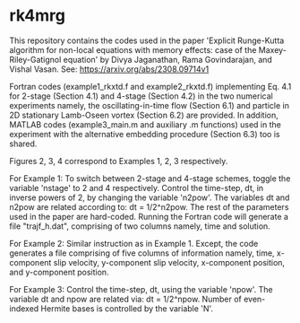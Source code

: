 # rk4mrg
This repository contains the codes used in the paper 'Explicit Runge-Kutta algorithm for non-local equations with memory effects: case of the Maxey-Riley-Gatignol equation' by Divya Jaganathan, Rama Govindarajan, and Vishal Vasan. See: https://arxiv.org/abs/2308.09714v1

Fortran codes (example1_rkxtd.f and example2_rkxtd.f) implementing Eq. 4.1 for 2-stage (Section 4.1) and 4-stage (Section 4.2) in the two numerical experiments namely, the oscillating-in-time flow (Section 6.1) and particle in 2D stationary Lamb-Oseen vortex (Section 6.2) are provided. In addition, MATLAB codes (example3_main.m and auxiliary .m functions) used in the experiment with the alternative embedding procedure (Section 6.3) too is shared.

Figures 2, 3, 4 correspond to Examples 1, 2, 3 respectively.

For Example 1: To switch between 2-stage and 4-stage schemes, toggle the variable 'nstage' to 2 and 4 respectively. Control the time-step, dt, in inverse powers of 2, by changing the variable 'n2pow'. The variables dt and n2pow are related according to: dt = 1/2^n2pow. The rest of the parameters used in the paper are hard-coded. Running the Fortran code will generate a file "traj<nstage>f_h<n2pow>.dat", comprising of two columns namely, time and solution.

For Example 2: Similar instruction as in Example 1. Except, the code generates a file comprising of five columns of information namely, time, x-component slip velocity, y-component slip velocity, x-component position, and y-component position.

For Example 3: Control the time-step, dt, using the variable 'npow'. The variable dt and npow are related via: dt = 1/2^npow. Number of even-indexed Hermite bases is controlled by the variable 'N'. 

